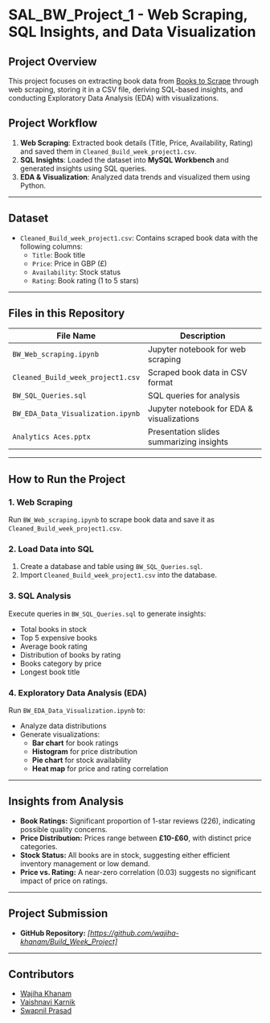 # **SAL_BW_Project_1 - Web Scraping, SQL Insights, and Data Visualization**
## **Project Overview**
This project focuses on extracting book data from [Books to Scrape](http://books.toscrape.com/) through web scraping, storing it in a CSV file, deriving SQL-based insights, and conducting Exploratory Data Analysis (EDA) with visualizations.
## **Project Workflow**
1. **Web Scraping**: Extracted book details (Title, Price, Availability, Rating) and saved them in `Cleaned_Build_week_project1.csv`.
2. **SQL Insights**: Loaded the dataset into **MySQL Workbench** and generated insights using SQL queries.
3. **EDA & Visualization**: Analyzed data trends and visualized them using Python.
---
## **Dataset**
- `Cleaned_Build_week_project1.csv`: Contains scraped book data with the following columns:
  - `Title`: Book title
  - `Price`: Price in GBP (£)
  - `Availability`: Stock status
  - `Rating`: Book rating (1 to 5 stars)
---
## **Files in this Repository**
| File Name                      | Description |
|---------------------------------|-------------|
| `BW_Web_scraping.ipynb`           | Jupyter notebook for web scraping |
| `Cleaned_Build_week_project1.csv`                    | Scraped book data in CSV format |
| `BW_SQL_Queries.sql`        | SQL queries for analysis |
| `BW_EDA_Data_Visualization.ipynb` | Jupyter notebook for EDA & visualizations |
| `Analytics Aces.pptx`          | Presentation slides summarizing insights |
---
## **How to Run the Project**
### **1. Web Scraping**
Run `BW_Web_scraping.ipynb` to scrape book data and save it as `Cleaned_Build_week_project1.csv`.
### **2. Load Data into SQL**
1. Create a database and table using `BW_SQL_Queries.sql`.
2. Import `Cleaned_Build_week_project1.csv` into the database.
### **3. SQL Analysis**
Execute queries in `BW_SQL_Queries.sql` to generate insights:
- Total books in stock
- Top 5 expensive books
- Average book rating
- Distribution of books by rating
- Books category by price
- Longest book title
### **4. Exploratory Data Analysis (EDA)**
Run `BW_EDA_Data_Visualization.ipynb` to:
- Analyze data distributions
- Generate visualizations:
  - **Bar chart** for book ratings
  - **Histogram** for price distribution
  - **Pie chart** for stock availability
  - **Heat map** for price and rating correlation
---
## **Insights from Analysis**
- **Book Ratings:** Significant proportion of 1-star reviews (226), indicating possible quality concerns.
- **Price Distribution:** Prices range between **£10-£60**, with distinct price categories.
- **Stock Status:** All books are in stock, suggesting either efficient inventory management or low demand.
- **Price vs. Rating:** A near-zero correlation (0.03) suggests no significant impact of price on ratings.
---
## **Project Submission**
- **GitHub Repository:** *[https://github.com/wajiha-khanam/Build_Week_Project]*
---
## Contributors  
- [Wajiha Khanam](https://github.com/wajiha-khanam)  
- [Vaishnavi Karnik](https://github.com/vaishnavikarnik)  
- [Swapnil Prasad](https://github.com/swapnilprasad69)  

